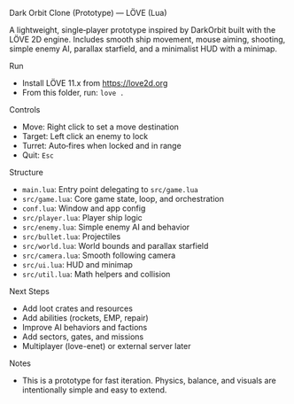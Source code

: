 Dark Orbit Clone (Prototype) — LÖVE (Lua)

A lightweight, single‑player prototype inspired by DarkOrbit built with the LÖVE 2D engine. Includes smooth ship movement, mouse aiming, shooting, simple enemy AI, parallax starfield, and a minimalist HUD with a minimap.

Run
- Install LÖVE 11.x from https://love2d.org
- From this folder, run: `love .`

Controls
- Move: Right click to set a move destination
- Target: Left click an enemy to lock
- Turret: Auto‑fires when locked and in range
- Quit: `Esc`

Structure
- `main.lua`: Entry point delegating to `src/game.lua`
- `src/game.lua`: Core game state, loop, and orchestration
- `conf.lua`: Window and app config
- `src/player.lua`: Player ship logic
- `src/enemy.lua`: Simple enemy AI and behavior
- `src/bullet.lua`: Projectiles
- `src/world.lua`: World bounds and parallax starfield
- `src/camera.lua`: Smooth following camera
- `src/ui.lua`: HUD and minimap
- `src/util.lua`: Math helpers and collision

Next Steps
- Add loot crates and resources
- Add abilities (rockets, EMP, repair)
- Improve AI behaviors and factions
- Add sectors, gates, and missions
- Multiplayer (love-enet) or external server later

Notes
- This is a prototype for fast iteration. Physics, balance, and visuals are intentionally simple and easy to extend.
